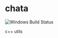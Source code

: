 # chata

![Windows Build Status](https://github.com/lyLoveSharon/chata/workflows/Windows/badge.svg)

c++ utils
